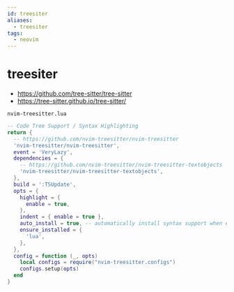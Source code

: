 ```yaml
---
id: treesiter
aliases:
  - treesiter
tags:
  - neovim
---
```


# treesiter

- https://github.com/tree-sitter/tree-sitter
- https://tree-sitter.github.io/tree-sitter/


`nvim-treesitter.lua`
```lua
-- Code Tree Support / Syntax Highlighting
return {
  -- https://github.com/nvim-treesitter/nvim-treesitter
  'nvim-treesitter/nvim-treesitter',
  event = 'VeryLazy',
  dependencies = {
    -- https://github.com/nvim-treesitter/nvim-treesitter-textobjects
    'nvim-treesitter/nvim-treesitter-textobjects',
  },
  build = ':TSUpdate',
  opts = {
    highlight = {
      enable = true,
    },
    indent = { enable = true },
    auto_install = true, -- automatically install syntax support when entering new file type buffer
    ensure_installed = {
      'lua',
    },
  },
  config = function (_, opts)
    local configs = require("nvim-treesitter.configs")
    configs.setup(opts)
  end
}
```
